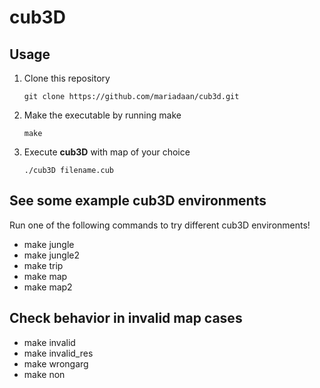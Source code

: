 
# cub3D

## Usage
1. Clone this repository
   ```console
   git clone https://github.com/mariadaan/cub3d.git
   ```
2. Make the executable by running make
   ```console
   make
   ```
3. Execute **cub3D** with map of your choice
   ```console
   ./cub3D filename.cub
   ```

## See some example cub3D environments
Run one of the following commands to try different cub3D environments! 
- make jungle
- make jungle2
- make trip
- make map
- make map2

## Check behavior in invalid map cases
- make invalid
- make invalid_res
- make wrongarg
- make non